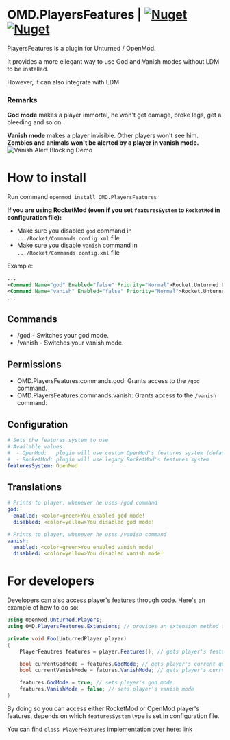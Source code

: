 # OMD.PlayersFeatures | [![Nuget](https://img.shields.io/nuget/v/OMD.PlayersFeatures)](https://www.nuget.org/packages/OMD.PlayersFeatures/) [![Nuget](https://img.shields.io/nuget/dt/OMD.PlayersFeatures?label=nuget%20downloads)](https://www.nuget.org/packages/OMD.PlayersFeatures/)
PlayersFeatures is a plugin for Unturned / OpenMod. 

It provides a more ellegant way to use God and Vanish modes without LDM to be installed. 

However, it can also integrate with LDM.

### Remarks
**God mode** makes a player immortal, he won't get damage, broke legs, get a bleeding and so on.

**Vanish mode** makes a player invisible. Other players won't see him. **Zombies and animals won't be alerted by a player in vanish mode.**
![Vanish Alert Blocking Demo](https://github.com/K1nd0/OMD.PlayersFeatures/blob/master/Vanish-Alert-Blocking.gif)

# How to install
Run command `openmod install OMD.PlayersFeatures`

**If you are using RocketMod (even if you set `featuresSystem` to `RocketMod` in configuration file):**
- Make sure you disabled `god` command in `.../Rocket/Commands.config.xml` file
- Make sure you disable `vanish` command in `.../Rocket/Commands.config.xml` file

Example:
```xml
...
<Command Name="god" Enabled="false" Priority="Normal">Rocket.Unturned.Commands.CommandGod/god</Command>
<Command Name="vanish" Enabled="false" Priority="Normal">Rocket.Unturned.Commands.CommandVanish/vanish</Command>
...
```

## Commands
- /god - Switches your god mode.
- /vanish - Switches your vanish mode.

## Permissions
- OMD.PlayersFeatures:commands.god: Grants access to the `/god` command.
- OMD.PlayersFeatures:commands.vanish: Grants access to the `/vanish` command.

## Configuration
```yaml
# Sets the features system to use
# Available values:
#  - OpenMod:   plugin will use custom OpenMod's features system (default)    
#  - RocketMod: plugin will use legacy RocketMod's features system
featuresSystem: OpenMod 
```

## Translations
```yaml
# Prints to player, whenever he uses /god command
god:
  enabled: <color=green>You enabled god mode!
  disabled: <color=yellow>You disabled god mode!

# Prints to player, whenever he uses /vanish command
vanish:
  enabled: <color=green>You enabled vanish mode!
  disabled: <color=yellow>You disabled vanish mode!
```

# For developers

Developers can also access player's features through code. Here's an example of how to do so:

```cs
using OpenMod.Unturned.Players;
using OMD.PlayersFeatures.Extensions; // provides an extension method to access player's features

private void Foo(UnturnedPlayer player)
{
    PlayerFeautres features = player.Features(); // gets player's features via extensions method

    bool currentGodMode = features.GodMode; // gets player's current god mode
    bool currentVanishMode = fatures.VanishMode; // gets player's current vanish mode

    features.GodMode = true; // sets player's god mode
    features.VanishMode = false; // sets player's vanish mode
}
```

By doing so you can access either RocketMod or OpenMod player's features, depends on which `featuresSystem` type is set in configuration file.

You can find `class PlayerFeatures` implementation over here: [link](https://github.com/DevInc0/OMD.PlayerFeatures/blob/master/OMD.PlayerFeatures/Models/PlayerFeatures.cs)
